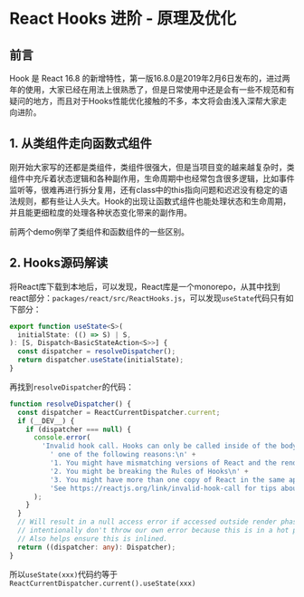 # React Hooks 进阶 - 原理及优化

## 前言

Hook 是 React 16.8 的新增特性，第一版16.8.0是2019年2月6日发布的，进过两年的使用，大家已经在用法上很熟悉了，但是日常使用中还是会有一些不规范和有疑问的地方，而且对于Hooks性能优化接触的不多，本文将会由浅入深帮大家走向进阶。

## 1. 从类组件走向函数式组件

刚开始大家写的还都是类组件，类组件很强大，但是当项目变的越来越复杂时，类组件中充斥着状态逻辑和各种副作用，生命周期中也经常包含很多逻辑，比如事件监听等，很难再进行拆分复用，还有class中的this指向问题和迟迟没有稳定的语法规则，都有些让人头大。Hook的出现让函数式组件也能处理状态和生命周期，并且能更细粒度的处理各种状态变化带来的副作用。

前两个demo例举了类组件和函数组件的一些区别。

## 2. Hooks源码解读

将React库下载到本地后，可以发现，React库是一个monorepo，从其中找到react部分：`packages/react/src/ReactHooks.js`，可以发现`useState`代码只有如下部分：
```ts
export function useState<S>(
  initialState: (() => S) | S,
): [S, Dispatch<BasicStateAction<S>>] {
  const dispatcher = resolveDispatcher();
  return dispatcher.useState(initialState);
}
```
再找到`resolveDispatcher`的代码：
```ts
function resolveDispatcher() {
  const dispatcher = ReactCurrentDispatcher.current;
  if (__DEV__) {
    if (dispatcher === null) {
      console.error(
        'Invalid hook call. Hooks can only be called inside of the body of a function component. This could happen for' +
          ' one of the following reasons:\n' +
          '1. You might have mismatching versions of React and the renderer (such as React DOM)\n' +
          '2. You might be breaking the Rules of Hooks\n' +
          '3. You might have more than one copy of React in the same app\n' +
          'See https://reactjs.org/link/invalid-hook-call for tips about how to debug and fix this problem.',
      );
    }
  }
  // Will result in a null access error if accessed outside render phase. We
  // intentionally don't throw our own error because this is in a hot path.
  // Also helps ensure this is inlined.
  return ((dispatcher: any): Dispatcher);
}
```

所以`useState(xxx)`代码约等于`ReactCurrentDispatcher.current().useState(xxx)`